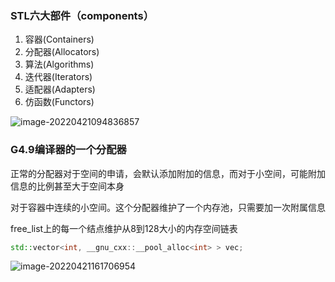 ### STL六大部件（components）

1. 容器(Containers)
2. 分配器(Allocators)
3. 算法(Algorithms)
4. 迭代器(Iterators)
5. 适配器(Adapters)
6. 仿函数(Functors)

![image-20220421094836857](https://cdn.konyue.site/image-20220421094836857.png)

### G4.9编译器的一个分配器

正常的分配器对于空间的申请，会默认添加附加的信息，而对于小空间，可能附加信息的比例甚至大于空间本身

对于容器中连续的小空间。这个分配器维护了一个内存池，只需要加一次附属信息

free_list上的每一个结点维护从8到128大小的内存空间链表

 ```cpp
 std::vector<int, __gnu_cxx::__pool_alloc<int> > vec;
 ```

![image-20220421161706954](https://cdn.konyue.site/image-20220421161706954.png)

